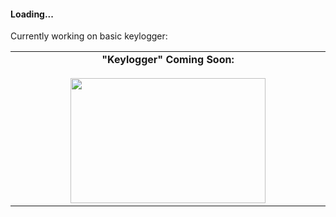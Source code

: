 #### Loading...
Currently working on basic keylogger:

<table>
    <tbody>
        <tr valign="top">
			<td width="30%" align="center">
				<span><strong>"Keylogger" Coming Soon:</strong></span><br><br>
				<img height="200px" src="https://media.giphy.com/media/13rQ7rrTrvZXlm/giphy.gif"  width="80%">
			</td>
    </tbody>
</table>
